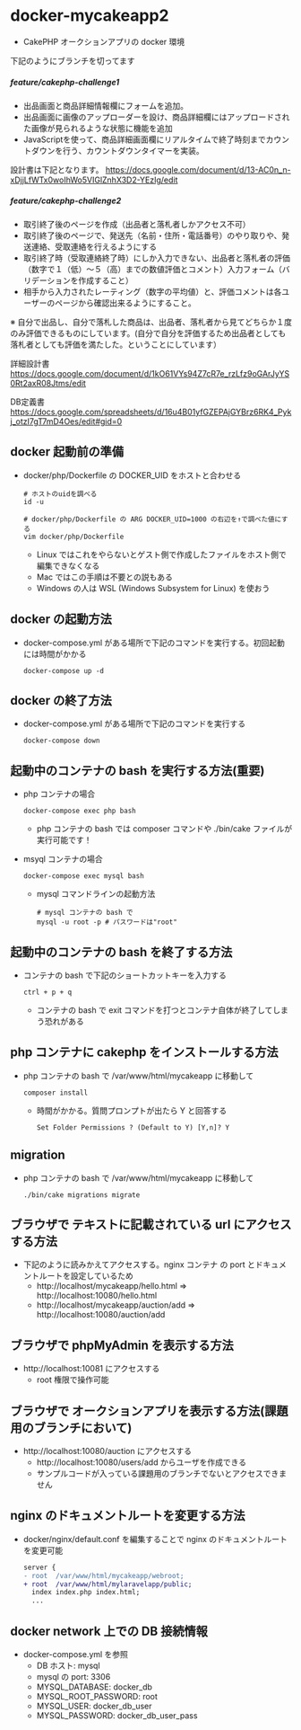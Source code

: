 # docker-mycakeapp2

- CakePHP オークションアプリの docker 環境

下記のようにブランチを切ってます
##### feature/cakephp-challenge1
- 出品画面と商品詳細情報欄にフォームを追加。
- 出品画面に画像のアップローダーを設け、商品詳細欄にはアップロードされた画像が見られるような状態に機能を追加
- JavaScriptを使って、商品詳細画面欄にリアルタイムで終了時刻までカウントダウンを行う、カウントダウンタイマーを実装。

設計書は下記となります。
https://docs.google.com/document/d/13-AC0n_n-xDjjLfWTx0woIhWo5VIGlZnhX3D2-YEzIg/edit

##### feature/cakephp-challenge2
- 取引終了後のページを作成（出品者と落札者しかアクセス不可）
- 取引終了後のページで、発送先（名前・住所・電話番号）のやり取りや、発送連絡、受取連絡を行えるようにする
- 取引終了時（受取連絡終了時）にしか入力できない、出品者と落札者の評価（数字で１（低）〜５（高）までの数値評価とコメント）入力フォーム（バリデーションを作成すること）
- 相手から入力されたレーティング（数字の平均値）と、評価コメントは各ユーザーのページから確認出来るようにすること。

※ 自分で出品し、自分で落札した商品は、出品者、落札者から見てどちらか１度のみ評価できるものにしています。(自分で自分を評価するため出品者としても落札者としても評価を満たした。ということにしています）

詳細設計書
https://docs.google.com/document/d/1kO61VYs94Z7cR7e_rzLfz9oGArJyYS0Rt2axR08Jtms/edit

DB定義書
https://docs.google.com/spreadsheets/d/16u4B01yfGZEPAjGYBrz6RK4_Pykj_otzI7gT7mD4Oes/edit#gid=0

## docker 起動前の準備

- docker/php/Dockerfile の DOCKER_UID をホストと合わせる

  ```
  # ホストのuidを調べる
  id -u

  # docker/php/Dockerfile の ARG DOCKER_UID=1000 の右辺を↑で調べた値にする
  vim docker/php/Dockerfile
  ```

  - Linux ではこれをやらないとゲスト側で作成したファイルをホスト側で編集できなくなる
  - Mac ではこの手順は不要との説もある
  - Windows の人は WSL (Windows Subsystem for Linux) を使おう

## docker の起動方法

- docker-compose.yml がある場所で下記のコマンドを実行する。初回起動には時間がかかる

  ```
  docker-compose up -d
  ```

## docker の終了方法

- docker-compose.yml がある場所で下記のコマンドを実行する

  ```
  docker-compose down
  ```

## 起動中のコンテナの bash を実行する方法(重要)

- php コンテナの場合

  ```
  docker-compose exec php bash
  ```

  - php コンテナの bash では composer コマンドや ./bin/cake ファイルが実行可能です！

- msyql コンテナの場合

  ```
  docker-compose exec mysql bash
  ```

  - mysql コマンドラインの起動方法

    ```
    # mysql コンテナの bash で
    mysql -u root -p # パスワードは"root"
    ```

## 起動中のコンテナの bash を終了する方法

- コンテナの bash で下記のショートカットキーを入力する

  ```
  ctrl + p + q
  ```

  - コンテナの bash で exit コマンドを打つとコンテナ自体が終了してしまう恐れがある

## php コンテナに cakephp をインストールする方法

- php コンテナの bash で /var/www/html/mycakeapp に移動して

  ```
  composer install
  ```

  - 時間がかかる。質問プロンプトが出たら Y と回答する

    ```
    Set Folder Permissions ? (Default to Y) [Y,n]? Y
    ```

## migration

- php コンテナの bash で /var/www/html/mycakeapp に移動して

  ```
  ./bin/cake migrations migrate
  ```

## ブラウザで テキストに記載されている url にアクセスする方法

- 下記のように読みかえてアクセスする。nginx コンテナ の port とドキュメントルートを設定しているため
  - http://localhost/mycakeapp/hello.html ⇒ http://localhost:10080/hello.html
  - http://localhost/mycakeapp/auction/add ⇒ http://localhost:10080/auction/add

## ブラウザで phpMyAdmin を表示する方法

- http://localhost:10081 にアクセスする
  - root 権限で操作可能

## ブラウザで オークションアプリを表示する方法(課題用のブランチにおいて)

- http://localhost:10080/auction にアクセスする
  - http://localhost:10080/users/add からユーザを作成できる
  - サンプルコードが入っている課題用のブランチでないとアクセスできません

## nginx のドキュメントルートを変更する方法

- docker/nginx/default.conf を編集することで nginx のドキュメントルートを変更可能

  ```diff
  server {
  - root  /var/www/html/mycakeapp/webroot;
  + root  /var/www/html/mylaravelapp/public;
    index index.php index.html;
    ...
  ```

## docker network 上での DB 接続情報

- docker-compose.yml を参照
  - DB ホスト: mysql
  - mysql の port: 3306
  - MYSQL_DATABASE: docker_db
  - MYSQL_ROOT_PASSWORD: root
  - MYSQL_USER: docker_db_user
  - MYSQL_PASSWORD: docker_db_user_pass
